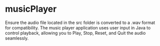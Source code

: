 # musicPlayer
Ensure the audio file located in the src folder is converted to a .wav format for compatibility. The music player application uses user input in Java to control playback, allowing you to Play, Stop, Reset, and Quit the audio seamlessly.

